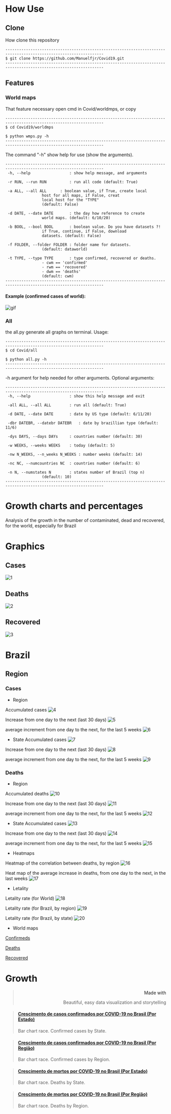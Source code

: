 # How Use

<head>
  <meta charset="UTF-8">
  <meta name="description" content="Free tracking for COVID-19 in world">
  <meta name="keywords" content="HTML,Python">
  <meta name="author" content="Manuel Ferreira Junior">
  <meta name="viewport" content="width=device-width, initial-scale=1.0">
</head> 

## Clone

How clone this repository
```{git}
-----------------------------------------------------------------------------------------------------------------
$ git clone https://github.com/Manuelfjr/Covid19.git 
-----------------------------------------------------------------------------------------------------------------
```

## Features

### World maps

That feature necessary open cmd in Covid/worldmps, or copy
```{git}
-----------------------------------------------------------------------------------------------------------------
$ cd Covid19/worldmps

$ python wmps.py -h
-----------------------------------------------------------------------------------------------------------------
```
The command "-h" show help for use (show the arguments).
```{git}
-----------------------------------------------------------------------------------------------------------------
 -h, --help           		: show help message, and arguments

 -r RUN, --run RUN    		: run all code (default: True)

 -a ALL, --all ALL		: boolean value, if True, create local
				host for all maps, if False, creat
				local host for the "TYPE"
				(default: False)

 -d DATE, --date DATE		: the day how reference to create
				world maps. (default: 6/10/20) 

 -b BOOL, --bool BOOL    	: boolean value. Do you have datasets ?!
			  	if True, continue, if False, download
		 		datasets. (default: False)

 -f FOLDER, --folder FOLDER	: folder name for datasets.
				(default: dataworld)

 -t TYPE, --type TYPE 		: type confirmed, recovered or deaths.
				- cwm == 'confirmed'
				- rwm == 'recovered'
				- dwm == 'deaths'
				(default: cwm)
-----------------------------------------------------------------------------------------------------------------
```
#### Example (confirmed cases of world):

![gif](https://raw.githubusercontent.com/Manuelfjr/Covid19/master/.cwm.gif)

### All 

the all.py generate all graphs on terminal. Usage:

```{git}
-----------------------------------------------------------------------------------------------------------------
$ cd Covid/all

$ python all.py -h 
-----------------------------------------------------------------------------------------------------------------
```
-h argument for help needed for other arguments. Optional arguments:
```{git}
-----------------------------------------------------------------------------------------------------------------
 -h, --help            		: show this help message and exit

 -all ALL, --all ALL   		: run all (default: True)

 -d DATE, --date DATE  		: date by US type (default: 6/11/20)

 -dbr DATEBR, --datebr DATEBR	: date by brazillian type (default: 11/6)

 -dys DAYS, --days DAYs   	: countries number (default: 30)

 -w WEEKS, --weeks WEEKS  	: today (default: 5)

 -nw N_WEEKS, --n_weeks N_WEEKS : number weeks (default: 14)

 -nc NC, --numcountries NC 	: countries number (default: 6)

 -n N, --numstates N   		: states number of Brazil (top n) 
				(default: 10)
-----------------------------------------------------------------------------------------------------------------
```
# Growth charts and percentages
Analysis of the growth in the number of contaminated, dead and recovered, for the world, especially for Brazil

# Graphics

## Cases
![1](https://raw.githubusercontent.com/Manuelfjr/Covid19/master/all/images/confirmedcovid.png)

## Deaths
![2](https://raw.githubusercontent.com/Manuelfjr/Covid19/master/all/images/deathscovid.png)

## Recovered
![3](https://raw.githubusercontent.com/Manuelfjr/Covid19/master/all/images/revoredcovid.png)

# Brazil

## Region

### Cases

* Region

Accumulated cases 
![4](https://raw.githubusercontent.com/Manuelfjr/Covid19/master/all/images/cumconfirmregion.png)

Increase from one day to the next (last 30 days)
![5](https://raw.githubusercontent.com/Manuelfjr/Covid19/master/all/images/confirmratedaysregion.png)

average increment from one day to the next, for the last 5 weeks
![6](https://raw.githubusercontent.com/Manuelfjr/Covid19/master/all/images/confirmrateweeksregion.png)

* State
Accumulated cases 
![7](https://raw.githubusercontent.com/Manuelfjr/Covid19/master/all/images/cumconfirmstate.png)

Increase from one day to the next (last 30 days)
![8](https://raw.githubusercontent.com/Manuelfjr/Covid19/master/all/images/confirmratedaysstate.png)

average increment from one day to the next, for the last 5 weeks
![9](https://raw.githubusercontent.com/Manuelfjr/Covid19/master/all/images/confirmrateweeksstate.png)


### Deaths

* Region

Accumulated deaths 
![10](https://raw.githubusercontent.com/Manuelfjr/Covid19/master/all/images/cumdeathsregion.png)

Increase from one day to the next (last 30 days)
![11](https://raw.githubusercontent.com/Manuelfjr/Covid19/master/all/images/deathsratedaysregion.png)

average increment from one day to the next, for the last 5 weeks
![12](https://raw.githubusercontent.com/Manuelfjr/Covid19/master/all/images/deathsrateweeksregion.png)

* State
Accumulated cases 
![13](https://raw.githubusercontent.com/Manuelfjr/Covid19/master/all/images/cumdeathsstate.png)

Increase from one day to the next (last 30 days)
![14](https://raw.githubusercontent.com/Manuelfjr/Covid19/master/all/images/deathsratedaysstate.png)

average increment from one day to the next, for the last 5 weeks
![15](https://raw.githubusercontent.com/Manuelfjr/Covid19/master/all/images/deathsrateweeksstate.png)

* Heatmaps

Heatmap of the correlation between deaths, by region
![16](https://raw.githubusercontent.com/Manuelfjr/Covid19/master/all/images/heatmapregiondeathscorr.png)

Heat map of the average increase in deaths, from one day to the next, in the last weeks
![17](https://raw.githubusercontent.com/Manuelfjr/Covid19/master/all/images/heatmapregionweeksdeathscorr.png)

* Letality

Letality rate (for World)
![18](https://raw.githubusercontent.com/Manuelfjr/Covid19/master/all/images/letalityrate.png)

Letality rate (for Brazil, by region)
![19](https://raw.githubusercontent.com/Manuelfjr/Covid19/master/all/images/letalityratebrregion.png)

Letality rate (for Brazil, by state)
![20](https://raw.githubusercontent.com/Manuelfjr/Covid19/master/all/images/letalityratebrstate.png)

* World maps

[Confirmeds]()

[Deaths]()

[Recovered]()

# Growth

<blockquote style='width:100%!;margin-top:4px!important;text-align:right!important;'><a class='flourish-credit' href='https://public.flourish.studio/visualisation/2713318/?utm_source=embed&utm_campaign=visualisation/2713318' target='_top' style='text-decoration:none!important'><img alt='Made with Flourish' src='https://public.flourish.studio/resources/made_with_flourish.svg' style='width:105px!important;height:16px!important;border:none!important;margin:0!important;'> </a><p>Beautiful, easy data visualization and storytelling</p></blockquote>


<blockquote class="embedly-card"><h4><a href="https://public.flourish.studio/visualisation/2702302/">Crescimento de casos confirmados por COVID-19 no Brasil (Por Estado)</a></h4><p>Bar chart race. Confirmed cases by State.</p></blockquote>

<blockquote class="embedly-card"><h4><a href="https://public.flourish.studio/visualisation/2702550/">Crescimento de casos confirmados por COVID-19 no Brasil (Por Região)</a></h4><p>Bar chart race. Confirmed cases by Region.</p></blockquote>

<blockquote class="embedly-card"><h4><a href="https://public.flourish.studio/visualisation/2713318/">Crescimento de mortos por COVID-19 no Brasil (Por Estado)</a></h4><p>Bar chart race. Deaths by State.</p></blockquote>

<blockquote class="embedly-card"><h4><a href="https://public.flourish.studio/visualisation/2713121/">Crescimento de mortos por COVID-19 no Brasil (Por Região)</a></h4><p>Bar chart race. Deaths by Region.</p></blockquote>



